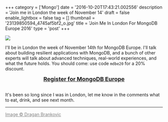 +++
category = ['Mongo']
date = '2016-10-20T17:43:21.002556'
description = 'Join me in London the week of November 14'
draft = false
enable_lightbox = false
tag = []
thumbnail = '23139850594_4745af5bf2_o.jpg'
title = 'Join Me In London For MongoDB Europe 2016'
type = 'post'
+++

![](/mongodb-europe-2016-london/23139850594_4745af5bf2_o.jpg)

I'll be in London the week of November 14th for MongoDB Europe. I'll talk about building resilient applications with MongoDB, and a bunch of other experts will talk about advanced techniques, real-world experiences, and what the future holds. You should come: use code `mdbe20` for a 20% discount.

<div style="text-align: center">

<a style="font-weight: bold; font-size: large" href="http://bit.ly/2dQYr3h">Register for MongoDB Europe</a>

</div>

<br>
It's been so long since I was in London, let me know in the comments what to eat, drink, and see next month.

***

<a style="color: gray" href="https://www.flickr.com/photos/draganbrankovic/23139850594">Image &copy; Dragan Brankovic</a>
